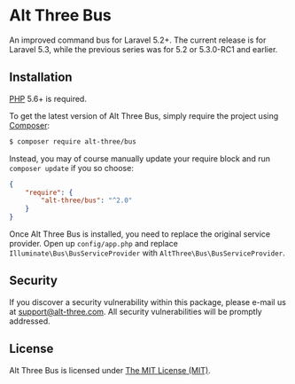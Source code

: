 # Alt Three Bus

An improved command bus for Laravel 5.2+. The current release is for Laravel 5.3, while the previous series was for 5.2 or 5.3.0-RC1 and earlier.


## Installation

[PHP](https://php.net) 5.6+ is required.

To get the latest version of Alt Three Bus, simply require the project using [Composer](https://getcomposer.org):

```bash
$ composer require alt-three/bus
```

Instead, you may of course manually update your require block and run `composer update` if you so choose:

```json
{
    "require": {
        "alt-three/bus": "^2.0"
    }
}
```

Once Alt Three Bus is installed, you need to replace the original service provider. Open up `config/app.php` and replace `Illuminate\Bus\BusServiceProvider` with `AltThree\Bus\BusServiceProvider`.


## Security

If you discover a security vulnerability within this package, please e-mail us at support@alt-three.com. All security vulnerabilities will be promptly addressed.


## License

Alt Three Bus is licensed under [The MIT License (MIT)](LICENSE).
